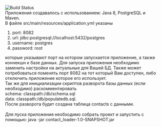 <img src="https://travis-ci.org/justitman123/testforinterview.svg?branch=master" alt="Build Status" />
<br>
Приложения создавалось с использованием: Java 8, PostgreSQL и Maven.
<br>
В файле src/main/resources/application.yml указаны 
<br>
<ol>
<li>port: 8082</li>
<li>url: jdbc:postgresql://localhost:5432/postgres</li>
<li>username: postgres</li>
<li>password: root</li>
</ol>
которые указывают порт на котором запускается приложение, а также коннекшн к базе данных. Для запуска приложения необходимо заменить настройки на актуальные для Вашей БД. Также может потребоваться поменять порт 8082 на тот который Вам доступен, либо отключить приложение которое его использует.
<br>
Так же для инициализации скриптов разворота базы данных (если необходимо) раскомментировать 
<br>
schema: classpath:/db/schema.sql
<br>
data:  classpath:/db/populatedb.sql.
<br>
После разворота будет создана таблица contacts с данными.
<br><br>
Для пуска приложения необходимо собрать проект и запустить с помощью: java -jar contact_loader-1.0-SNAPSHOT.jar
